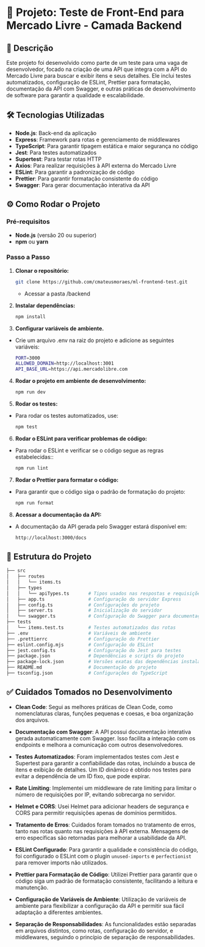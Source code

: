 # 🚀 Projeto: Teste de Front-End para Mercado Livre - Camada Backend

## 📝 Descrição

Este projeto foi desenvolvido como parte de um teste para uma vaga de desenvolvedor, focado na criação de uma API que
integra com a API do Mercado Livre para buscar e exibir itens e seus detalhes. Ele inclui testes automatizados,
configuração de ESLint, Prettier para formatação, documentação da API com Swagger, e outras práticas de desenvolvimento
de software para garantir a qualidade e escalabilidade.

## 🛠️ Tecnologias Utilizadas

- **Node.js**: Back-end da aplicação
- **Express**: Framework para rotas e gerenciamento de middlewares
- **TypeScript**: Para garantir tipagem estática e maior segurança no código
- **Jest**: Para testes automatizados
- **Supertest**: Para testar rotas HTTP
- **Axios**: Para realizar requisições à API externa do Mercado Livre
- **ESLint**: Para garantir a padronização de código
- **Prettier**: Para garantir formatação consistente do código
- **Swagger**: Para gerar documentação interativa da API

## ⚙️ Como Rodar o Projeto

### Pré-requisitos

- **Node.js** (versão 20 ou superior)
- **npm** ou **yarn**

### Passo a Passo

1. **Clonar o repositório:**

   ```bash
   git clone https://github.com/cmateusmoraes/ml-frontend-test.git
   ```
    - Acessar a pasta /backend

2. **Instalar dependências:**

   ```bash
   npm install
   ```

3. **Configurar variáveis de ambiente.**

- Crie um arquivo .env na raiz do projeto e adicione as seguintes variáveis:

   ```bash
   PORT=3000
   ALLOWED_DOMAIN=http://localhost:3001
   API_BASE_URL=https://api.mercadolibre.com
   ```

4. **Rodar o projeto em ambiente de desenvolvimento:**

   ```bash
   npm run dev
   ```

5. **Rodar os testes:**
- Para rodar os testes automatizados, use:

   ```bash
   npm test
    ```

6. **Rodar o ESLint para verificar problemas de código:**
- Para rodar o ESLint e verificar se o código segue as regras estabelecidas::

   ```bash
   npm run lint
    ```

7. **Rodar o Prettier para formatar o código:**
- Para garantir que o código siga o padrão de formatação do projeto:

   ```bash
   npm run format
    ```

8. **Acessar a documentação da API:**
- A documentação da API gerada pelo Swagger estará disponível em:

   ```bash
   http://localhost:3000/docs
    ```

## 📂 Estrutura do Projeto

```bash
├── src
│   ├── routes
│   │   └── items.ts
│   ├── types
│   │   └── apiTypes.ts       # Tipos usados nas respostas e requisições
│   ├── app.ts                # Configuração do servidor Express
│   ├── config.ts             # Configurações do projeto
│   ├── server.ts             # Inicialização do servidor
│   └── swagger.ts            # Configuração do Swagger para documentação da API
├── tests
│   └── items.test.ts         # Testes automatizados das rotas
├── .env                      # Variáveis de ambiente
├── .prettierrc               # Configuração do Prettier
├── eslint.config.mjs         # Configuração do ESLint
├── jest.config.ts            # Configuração do Jest para testes
├── package.json              # Dependências e scripts do projeto
├── package-lock.json         # Versões exatas das dependências instaladas
├── README.md                 # Documentação do projeto
├── tsconfig.json             # Configurações do TypeScript
```

## ✅ Cuidados Tomados no Desenvolvimento

- **Clean Code**: Segui as melhores práticas de Clean Code, como nomenclaturas claras, funções pequenas e coesas, e boa organização dos arquivos.

- **Documentação com Swagger**: A API possui documentação interativa gerada automaticamente com Swagger. Isso facilita a interação com os endpoints e melhora a comunicação com outros desenvolvedores.

- **Testes Automatizados**: Foram implementados testes com Jest e Supertest para garantir a confiabilidade das rotas, incluindo a busca de itens e exibição de detalhes. Um ID dinâmico é obtido nos testes para evitar a dependência de um ID fixo, que pode expirar.

- **Rate Limiting**: Implementei um middleware de rate limiting para limitar o número de requisições por IP, evitando sobrecarga no servidor.

- **Helmet e CORS**: Usei Helmet para adicionar headers de segurança e CORS para permitir requisições apenas de domínios permitidos.

- **Tratamento de Erros**: Cuidados foram tomados no tratamento de erros, tanto nas rotas quanto nas requisições à API externa. Mensagens de erro específicas são retornadas para melhorar a usabilidade da API.

- **ESLint Configurado**: Para garantir a qualidade e consistência do código, foi configurado o ESLint com o plugin `unused-imports` e `perfectionist` para remover imports não utilizados.

- **Prettier para Formatação de Código**: Utilizei Prettier para garantir que o código siga um padrão de formatação consistente, facilitando a leitura e manutenção.

- **Configuração de Variáveis de Ambiente**: Utilização de variáveis de ambiente para flexibilizar a configuração da API e permitir sua fácil adaptação a diferentes ambientes.

- **Separação de Responsabilidades**: As funcionalidades estão separadas em arquivos distintos, como rotas, configuração do servidor, e middlewares, seguindo o princípio de separação de responsabilidades.
